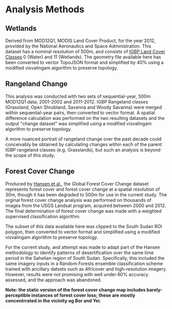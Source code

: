 # Analysis Methods

## Wetlands
Derived from MOD12Q1, MODIS Land Cover Product, for the year 2012, provided by the National Aeronautics and Space Administration. This dataset has a nominal resolution of 500m, and consists of [IGBP Land Cover Classes](https://lpdaac.usgs.gov/products/modis_products_table/mcd12q1) 0 (Water) and 11 (Wetlands). The geometry file available here has been converted to vector TopoJSON format and simplified by 40% using a modified visvalingam algorithm to preserve topology.

## Rangeland Change
This analysis was conducted with two sets of sequential-year, 500m MOD12Q1 data; 2001-2002 and 2011-2012. IGBP Rangeland classes (Grassland, Open Shrubland, Savanna and Woody Savanna) were merged within sequential-year pairs, then converted to vector format. A spatial difference calculation was performed on the two resulting datasets and the output "change dataset" was simplified using a modified visvalingam algorithm to preserve topology.

A more nuanced portrait of rangeland change over the past decade could conceivably be obtained by calculating changes within each of the parent IGBP rangeland classes (e.g. Grasslands), but such an analysis is beyond the scope of this study.

## Forest Cover Change
Produced by [Hansen et al.](http://www.sciencemag.org/content/342/6160/850), the Global Forest Cover Change dataset represents forest cover and forest cover change at a spatial resolution of 30m, though it has been degraded to 500m for use in the current study. The orginal forest cover change analysis was performed on thousands of images from the USGS Landsat program, acquired between 2000 and 2012. The final determination of forest cover change was made with a weighted supervised classification algorithm.

The subset of this data available here was clipped to the South Sudan ROI polygon, then converted to vector format and simplified using a modified visvalingam algorithm to preserve topology. 

For the current study, and attempt was made to adapt part of the Hansen methodology to identify patterns of desertification over the same time period in the Sahelian region of South Sudan. Specifically, this included the same imagery inputs in a Random Forests ensemble classification scheme trained with ancillary datsets such as Africover and high-resolution imagery. However, results were not promising with well under 60% accuracy assessed, and the approach was abandoned.

__Note: the static version of the forest cover change map includes barely-perceptible instances of forest cover loss; these are mostly concentrrated in the vicinity og Bor and Yei.__